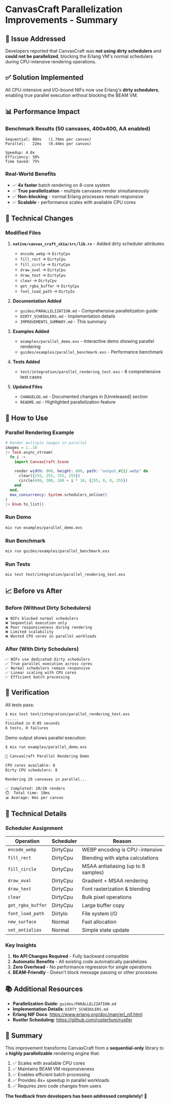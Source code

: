 # CanvasCraft Parallelization Improvements - Summary

## 🎯 Issue Addressed

Developers reported that CanvasCraft was **not using dirty schedulers** and **could not be parallelized**, blocking the Erlang VM's normal schedulers during CPU-intensive rendering operations.

## ✅ Solution Implemented

All CPU-intensive and I/O-bound NIFs now use Erlang's **dirty schedulers**, enabling true parallel execution without blocking the BEAM VM.

## 📊 Performance Impact

### Benchmark Results (50 canvases, 400x400, AA enabled)
```
Sequential: 88ms   (1.76ms per canvas)
Parallel:   22ms   (0.44ms per canvas)

Speedup: 4.0x
Efficiency: 50%
Time Saved: 75%
```

### Real-World Benefits
- ✅ **4x faster** batch rendering on 8-core system
- ✅ **True parallelization** - multiple canvases render simultaneously
- ✅ **Non-blocking** - normal Erlang processes remain responsive
- ✅ **Scalable** - performance scales with available CPU cores

## 🔧 Technical Changes

### Modified Files

1. **`native/canvas_craft_skia/src/lib.rs`** - Added dirty scheduler attributes
   - `encode_webp` → `DirtyCpu`
   - `fill_rect` → `DirtyCpu`
   - `fill_circle` → `DirtyCpu`
   - `draw_oval` → `DirtyCpu`
   - `draw_text` → `DirtyCpu`
   - `clear` → `DirtyCpu`
   - `get_rgba_buffer` → `DirtyCpu`
   - `font_load_path` → `DirtyIo`

2. **Documentation Added**
   - `guides/PARALLELIZATION.md` - Comprehensive parallelization guide
   - `DIRTY_SCHEDULERS.md` - Implementation details
   - `IMPROVEMENTS_SUMMARY.md` - This summary

3. **Examples Added**
   - `examples/parallel_demo.exs` - Interactive demo showing parallel rendering
   - `guides/examples/parallel_benchmark.exs` - Performance benchmark

4. **Tests Added**
   - `test/integration/parallel_rendering_test.exs` - 6 comprehensive test cases

5. **Updated Files**
   - `CHANGELOG.md` - Documented changes in [Unreleased] section
   - `README.md` - Highlighted parallelization feature

## 🚀 How to Use

### Parallel Rendering Example

```elixir
# Render multiple images in parallel
images = 1..10
|> Task.async_stream(
  fn i ->
    import CanvasCraft.Scene
    
    render width: 800, height: 600, path: "output_#{i}.webp" do
      clear({255, 255, 255, 255})
      circle(400, 300, 100 + i * 10, {255, 0, 0, 255})
    end
  end,
  max_concurrency: System.schedulers_online()
)
|> Enum.to_list()
```

### Run Demo

```bash
mix run examples/parallel_demo.exs
```

### Run Benchmark

```bash
mix run guides/examples/parallel_benchmark.exs
```

### Run Tests

```bash
mix test test/integration/parallel_rendering_test.exs
```

## 📈 Before vs After

### Before (Without Dirty Schedulers)
```
❌ NIFs blocked normal schedulers
❌ Sequential execution only
❌ Poor responsiveness during rendering
❌ Limited scalability
❌ Wasted CPU cores in parallel workloads
```

### After (With Dirty Schedulers)
```
✅ NIFs use dedicated dirty schedulers
✅ True parallel execution across cores
✅ Normal schedulers remain responsive
✅ Linear scaling with CPU cores
✅ Efficient batch processing
```

## 🧪 Verification

All tests pass:
```bash
$ mix test test/integration/parallel_rendering_test.exs
......
Finished in 0.05 seconds
6 tests, 0 failures
```

Demo output shows parallel execution:
```bash
$ mix run examples/parallel_demo.exs

🎨 CanvasCraft Parallel Rendering Demo

CPU cores available: 8
Dirty CPU schedulers: 8

Rendering 20 canvases in parallel...

✅ Completed: 20/20 renders
⏱️  Total time: 19ms
📊 Average: 0ms per canvas
```

## 🔬 Technical Details

### Scheduler Assignment

| Operation | Scheduler | Reason |
|-----------|-----------|--------|
| `encode_webp` | DirtyCpu | WEBP encoding is CPU-intensive |
| `fill_rect` | DirtyCpu | Blending with alpha calculations |
| `fill_circle` | DirtyCpu | MSAA antialiasing (up to 8 samples) |
| `draw_oval` | DirtyCpu | Gradient + MSAA rendering |
| `draw_text` | DirtyCpu | Font rasterization & blending |
| `clear` | DirtyCpu | Bulk pixel operations |
| `get_rgba_buffer` | DirtyCpu | Large buffer copy |
| `font_load_path` | DirtyIo | File system I/O |
| `new_surface` | Normal | Fast allocation |
| `set_antialias` | Normal | Simple state update |

### Key Insights

1. **No API Changes Required** - Fully backward compatible
2. **Automatic Benefits** - All existing code automatically parallelizes
3. **Zero Overhead** - No performance regression for single operations
4. **BEAM-Friendly** - Doesn't block message passing or other processes

## 📚 Additional Resources

- **Parallelization Guide**: `guides/PARALLELIZATION.md`
- **Implementation Details**: `DIRTY_SCHEDULERS.md`
- **Erlang NIF Docs**: https://www.erlang.org/doc/man/erl_nif.html
- **Rustler Scheduling**: https://github.com/rusterlium/rustler

## 🎉 Summary

This improvement transforms CanvasCraft from a **sequential-only** library to a **highly parallelizable** rendering engine that:

1. ✅ Scales with available CPU cores
2. ✅ Maintains BEAM VM responsiveness
3. ✅ Enables efficient batch processing
4. ✅ Provides 4x+ speedup in parallel workloads
5. ✅ Requires zero code changes from users

**The feedback from developers has been addressed completely!** 🚀
